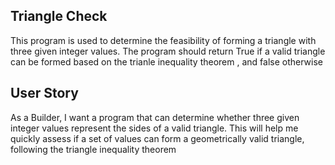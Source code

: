 ## Triangle Check

This program is used to determine the feasibility of forming a triangle with three given integer values. The program should return True if a valid triangle can be formed based on the trianle inequality theorem , and false otherwise

## User Story

As a Builder, I want a program that can determine whether three given integer values represent the sides of a valid triangle. This will help me quickly assess if a set of values can form a geometrically valid triangle, following the triangle inequality theorem
